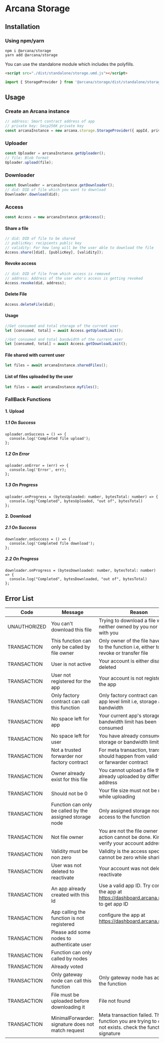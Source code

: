 # Arcana Storage

## Installation

### Using npm/yarn

```shell
npm i @arcana/storage
yarn add @arcana/storage
```

You can use the standalone module which includes the polyfills.

```html
<script src="./dist/standalone/storage.umd.js"></script>
```

```js
import { StorageProvider } from '@arcana/storage/dist/standalone/storage.umd';
```

## Usage

### Create an Arcana instance

```js
// address: Smart contract address of app
// private key: Secp256K private key
const arcanaInstance = new arcana.storage.StorageProvider({ appId, privateKey, email });
```

### Uploader

```js
const Uploader = arcanaInstance.getUploader();
// file: Blob format
Uploader.upload(file);
```

### Downloader

```js
const Downloader = arcanaInstance.getDownloader();
// did: DID of file which you want to download
Downloader.download(did);
```

### Access

```js
const Access = new arcanaInstance.getAccess();
```

#### Share a file

```js
// did: DID of file to be shared
// publicKey: recipients public key
// validity: For how long will be the user able to download the file
Access.share([did], [publicKey], [validity]);
```

#### Revoke access

```js
// did: DID of file from which access is removed
// address: Address of the user who's access is getting revoked
Access.revoke(did, address);
```

<!-- #### Change File owner -->

<!-- ```js -->
<!-- // address: new owner's address
Access.changeFileOwner(did, address);
``` -->

#### Delete File

```js
Access.deleteFile(did);
```

#### Usage

```js
//Get consumed and total storage of the current user
let [consumed, total] = await Access.getUploadLimit();
```

```js
//Get consumed and total bandwidth of the current user
let [consumed, total] = await Access.getDownloadLimit();
```

#### File shared with current user

```js
let files = await arcanaInstance.sharedFiles();
```

#### List of files uploaded by the user

```js
let files = await arcanaInstance.myFiles();
```

### FallBack Functions

#### 1. Upload

##### 1.1 On Success

```
uploader.onSuccess = () => {
  console.log('Completed file upload');
};
```

##### 1.2 On Error

```
uploader.onError = (err) => {
  console.log('Error', err);
};
```

##### 1.3 On Progress

```
uploader.onProgress = (bytesUploaded: number, bytesTotal: number) => {
  console.log("Completed", bytesUploaded, "out of", bytesTotal)
};
```

#### 2. Download

##### 2.1 On Success

```
downloader.onSuccess = () => {
  console.log('Completed file download');
};
```

##### 2.2 On Progress

```
downloader.onProgress = (bytesDownloaded: number, bytesTotal: number) => {
  console.log("Completed", bytesDownloaded, "out of", bytesTotal)
};
```

## Error List

| Code         | Message                                                  | Reason                                                                      |
| ------------ | -------------------------------------------------------- | --------------------------------------------------------------------------- |
| UNAUTHORIZED | You can't download this file                             | Trying to download a file which is neither owned by you nor shared with you 
| TRANSACTION  | This function can only be called by file owner           | Only owner of the file have access to the function i.e, either to delete, revoke or transfer file 
| TRANSACTION  | User is not active                                       | Your account is either disabled or deleted 
| TRANSACTION  | User not registered for the app                          | Your account is not registered for the app 
| TRANSACTION  | Only factory contract can call this function             | Only factory contract can set the app level limit i.e, storage and bandwidth 
| TRANSACTION  | No space left for app                                    | Your current app's storage or bandwidth limit has been consumed 
| TRANSACTION  | No space left for user                                   | You have already consumed your storage or bandwidth limit 
| TRANSACTION  | Not a trusted forwarder nor factory contract             | For meta transaction, transaction should happen from valid factory or farwarder contract
| TRANSACTION  | Owner already exist for this file                        | You cannot upload a file that is already uploaded by different user address 
| TRANSACTION  | Should not be 0                                          | Your file size must not be null while uploading 
| TRANSACTION  | Function can only be called by the assigned storage node | Only assigned storage node has access to the function  
| TRANSACTION  | Not file owner                                           | You are not the file owner thus action cannot be done. Kindly verify your account address 
| TRANSACTION  | Validity must be non zero                                | Validity is the access specifier and cannot be zero while sharing a file 
| TRANSACTION  | User was not deleted to reactivate                       | Your account was not deleted to reactivate 
| TRANSACTION  | An app already created with this Id                      | Use a valid app ID. Try configuring the app at https://dashboard.arcana.network/ to get app ID 
| TRANSACTION  | App calling the function is not registered               | configure the app at https://dashboard.arcana.network/ 
| TRANSACTION  | Please add some nodes to authenticate user               | 
| TRANSACTION  | Function can only called by nodes                        | 
| TRANSACTION  | Already voted                                            | 
| TRANSACTION  | Only gateway node can call this function                 | Only gateway node has access to the function 
| TRANSACTION  | File must be uploaded before downloading it              | File not found 
| TRANSACTION  | MinimalForwarder: signature does not match request       | Meta transaction failed. The function you are trying to call does not exists. check the function signature 
